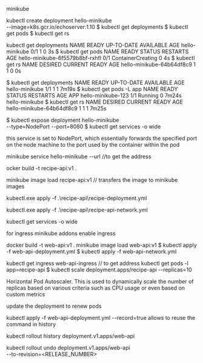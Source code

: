 minikube

kubectl create deployment hello-minikube \
  --image=k8s.gcr.io/echoserver:1.10
$ kubectl get deployments
$ kubectl get pods
$ kubectl get rs

kubectl get deployments
  NAME             READY   UP-TO-DATE   AVAILABLE   AGE
  hello-minikube   0/1     1            0           3s
$ kubectl get pods
  NAME                            READY STATUS            RESTARTS AGE
  hello-minikube-6f5579b8bf-rxhfl 0/1   ContainerCreating 0        4s
$ kubectl get rs
  NAME                        DESIRED   CURRENT   READY   AGE
  hello-minikube-64b64df8c9   1         1         0       0s

  $ kubectl get deployments
  NAME             READY   UP-TO-DATE   AVAILABLE   AGE
  hello-minikube   1/1     1            1           7m19s
$ kubectl get pods -L app
  NAME                READY  STATUS   RESTARTS  AGE    APP
  hello-minikube-123  1/1    Running  0         7m24s  hello-minikube
$ kubectl get rs
  NAME                        DESIRED   CURRENT   READY   AGE
  hello-minikube-64b64df8c9   1         1         1       7m25s

  $ kubectl expose deployment hello-minikube \
  --type=NodePort --port=8080
$ kubectl get services -o wide

this service is set to NodePort, which essentially forwards the specified port on the node machine to the port used by the container within the pod


minikube service hello-minikube --url //to get the address

ocker build -t recipe-api:v1 .

minikube image load recipe-api:v1  // transfers the image to minikube images

 kubectl.exe apply -f .\recipe-api\recipe-deployment.yml

 kubectl.exe apply -f .\recipe-api\recipe-api-network.yml

 kubectl get services -o wide

 for ingress
    minikube addons enable ingress


 docker build -t web-api:v1 .
 minikube image load web-api:v1
$ kubectl apply -f web-api-deployment.yml
$ kubectl apply -f web-api-network.yml

kubectl get ingress web-api-ingress // to get address
kubectl get pods -l app=recipe-api
$ kubectl scale deployment.apps/recipe-api --replicas=10

 Horizontal Pod Autoscaler. This is used to dynamically scale the number of replicas based on various criteria such as CPU usage or even based on custom metrics

 update the deployment to renew pods

 kubectl apply -f web-api-deployment.yml --record=true allows to reuse the command in history

 kubectl rollout history deployment.v1.apps/web-api

 kubectl rollout undo deployment.v1.apps/web-api \
  --to-revision=<RELEASE_NUMBER>